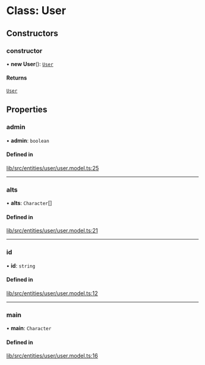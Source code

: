 # Class: User

## Constructors

### constructor

• **new User**(): [`User`](User.md)

#### Returns

[`User`](User.md)

## Properties

### admin

• **admin**: `boolean`

#### Defined in

[lib/src/entities/user/user.model.ts:25](https://github.com/joonashak/nestjs-clone-bay/blob/0cf8f89/lib/src/entities/user/user.model.ts#L25)

___

### alts

• **alts**: `Character`[]

#### Defined in

[lib/src/entities/user/user.model.ts:21](https://github.com/joonashak/nestjs-clone-bay/blob/0cf8f89/lib/src/entities/user/user.model.ts#L21)

___

### id

• **id**: `string`

#### Defined in

[lib/src/entities/user/user.model.ts:12](https://github.com/joonashak/nestjs-clone-bay/blob/0cf8f89/lib/src/entities/user/user.model.ts#L12)

___

### main

• **main**: `Character`

#### Defined in

[lib/src/entities/user/user.model.ts:16](https://github.com/joonashak/nestjs-clone-bay/blob/0cf8f89/lib/src/entities/user/user.model.ts#L16)

